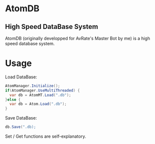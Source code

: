 # AtomDB
## High Speed DataBase System

AtomDB (originally developped for AvRate's Master Bot by me) is a high speed database system.

# Usage
Load DataBase:
```cs
AtomManager.Initialize();
if(AtomManager.UseMultiThreaded) {
  var db = AtomMT.Load(".db");
}else {
  var db = Atom.Load(".db");
}
```

Save DataBase:
```cs
db.Save(".db);
```

Set / Get functions are self-explanatory.
